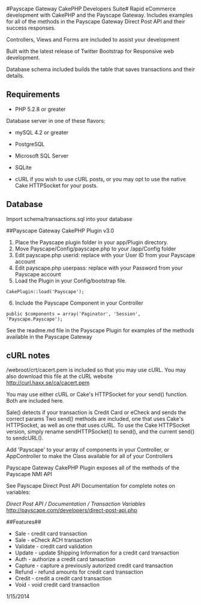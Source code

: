
#Payscape Gateway CakePHP Developers Suite#
Rapid eCommerce development with CakePHP and the Payscape Gateway.
Includes examples for all of the methods in the Payscape Gateway Direct Post API 
and their success responses. 

Controllers, Views and Forms are included to assist your development

Built with the latest release of Twitter Bootstrap for Responsive web development.

Database schema included builds the table that saves transactions and their details.

## Requirements
* PHP 5.2.8 or greater

Database server in one of these flavors: 
* mySQL 4.2 or greater
* PostgreSQL
* Microsoft SQL Server
* SQLite

* cURL if you wish to use cURL posts, or you may opt to use the native Cake HTTPSocket for your posts.

## Database
Import schema/transactions.sql into your database
 	  
	
##Payscape Gateway CakePHP Plugin v3.0
	  
1. Place the Payscape plugin folder in your app/Plugin directory. 
2. Move Payscape/Config/payscape.php to your /app/Config folder
3. Edit payscape.php userid: replace with your User ID from your Payscape account
4. Edit payscape.php userpass: replace with your Password from your Payscape account
5. Load the Plugin in your Config/bootstrap file. 
```
CakePlugin::load('Payscape');
```	  
6. Include the Payscape Component in your Controller 
```
public $components = array('Paginator', 'Session', 'Payscape.Payscape');
```
See the readme.md file in the Payscape Plugin for examples of the methods available in the Payscape Gateway

## cURL notes	  
/webroot/crt/cacert.pem is included so that you may use cURL. 
You may also download this file at the cURL website http://curl.haxx.se/ca/cacert.pem 
	 
	  
You may use either cURL or Cake's HTTPSocket for your send() function.
Both are included here. 
	  
Sale() detects if your transaction is Credit Card or eCheck and sends the correct params 
Two send() methods are included, one that uses Cake's HTTPSocket, as well as one that uses cURL.
To use the Cake HTTPSocket version, simply rename sendHTTPSocket() to send(), and the current send() to sendcURL(). 
	  
	  
Add 'Payscape' to your array of components in your Controller, or AppController 
to make the Class available for all of your Controllers
	  
Payscape Gateway CakePHP Plugin exposes all of the methods of the Payscape NMI API
	  
See Payscape Direct Post API Documentation for complete notes on variables:
	  
*Direct Post API / Documentation / Transaction Variables*
http://payscape.com/developers/direct-post-api.php
	  
##Features## 
* Sale - credit card transaction
* Sale - eCheck ACH transaction
* Validate - credit card validation
* Update - update Shipping Information for a credit card transaction
* Auth - authorize a credit card tansaction
* Capture - capture a previously autorized credit card transaction
* Refund - refund amounts for credit card transaction
* Credit - credit a credit card transaction
* Void - void credit card transaction
 	  
1/15/2014
	  
	 